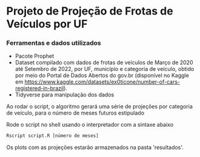 # Projeto de Projeção de Frotas de Veículos por UF

### Ferramentas e dados utilizados

-   Pacote Prophet
-   Dataset compilado com dados de frotas de veículos de Março de 2020 até Setembro de 2022, por UF, município e categoria de veículo, obtido por meio do Portal de Dados Abertos do gov.br (disponível no Kaggle em https://www.kaggle.com/datasets/ex0ticone/number-of-cars-registered-in-brazil).
-   Tidyverse para manipulação dos dados

Ao rodar o script, o algoritmo gerará uma série de projeções por categoria de veículo, para o número de meses futuros estipulado

Rode o script no shell usando o interpretador com a sintaxe abaixo

``` R
Rscript script.R [número de meses]
```

Os plots com as projeções estarão armazenados na pasta 'resultados'.
